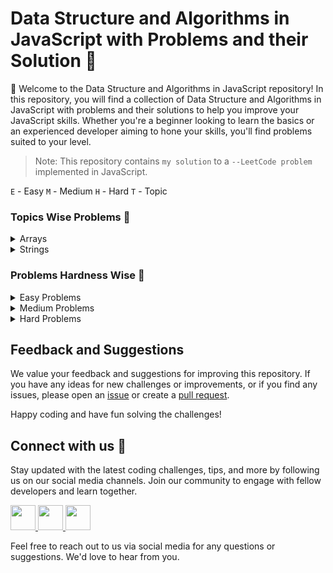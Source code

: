 # Data Structure and Algorithms in JavaScript with Problems and their Solution :thinking:

👋 Welcome to the Data Structure and Algorithms in JavaScript repository! In this repository, you will find a collection of Data Structure and Algorithms in JavaScript with problems and their solutions to help you improve your JavaScript skills. Whether you're a beginner looking to learn the basics or an experienced developer aiming to hone your skills, you'll find problems suited to your level.

> Note: This repository contains `my solution` to a `--LeetCode problem` implemented in JavaScript.

`E` - Easy `M` - Medium `H` - Hard `T` - Topic

### Topics Wise Problems :rocket:

<details>

<summary>Arrays</summary>

`T`[Arrays](https://github.com/abhishekkushwahaa/LeetCode-Problems/blob/main/TopicWise/Arrays/array.js)

1. `E`[Two Sum](https://github.com/abhishekkushwahaa/LeetCode-Problems/blob/main/TopicWise/Arrays/TwoSum.js)
2. `E`[Remove Duplicates](https://github.com/abhishekkushwahaa/LeetCode-Problems/blob/main/TopicWise/Arrays/removeDuplicates.js)
3. `E`[Remove Element](https://github.com/abhishekkushwahaa/LeetCode-Problems/blob/main/TopicWise/Arrays/removeElement.js)

</details>

<details>

<summary>Strings</summary>

`T`[Strings](https://github.com/abhishekkushwahaa/LeetCode-Problems/blob/main/TopicWise/Arrays/strings.js)

1. `E`[Reverse String](https://github.com/abhishekkushwahaa/LeetCode-Problems/blob/main/TopicWise/Strings/Reverse.js)
2. `E`[Valid Anagram](https://github.com/abhishekkushwahaa/LeetCode-Problems/blob/main/TopicWise/Strings/validAnagram.js)

</details>

### Problems Hardness Wise :star2:

<details>

<summary>Easy Problems</summary>

1. `E`[Two Sum](https://github.com/abhishekkushwahaa/LeetCode-Problems/blob/main/Easy/TwoSum.js)
2. `E`[Roman To Integer](https://github.com/abhishekkushwahaa/LeetCode-Problems/blob/main/Easy/RomanToNum.js)
3. `E`[Longest Common Prefix](https://github.com/abhishekkushwahaa/LeetCode-Problems/blob/main/Easy/CommonPrefix.js)
4. `E`[Valid Parentheses](https://github.com/abhishekkushwahaa/LeetCode-Problems/blob/main/Easy/ValidPare.js)

</details>

<details>

<summary>Medium Problems</summary>

1. `M`[AddTwoNum](https://github.com/abhishekkushwahaa/LeetCode-Problems/blob/main/Medium/AddTwoNum.js)
2. `M`[Longest Substring Without Repeating Characters](https://github.com/abhishekkushwahaa/LeetCode-Problems/blob/main/Medium/SubstringRep.js)
3. `M`[Longest Palindromic Substring](https://github.com/abhishekkushwahaa/LeetCode-Problems/blob/main/Medium/LongSubstring.js)

</details>

<details>

<summary>Hard Problems</summary>

1. `H`[Median of Two Sorted Array](https://github.com/abhishekkushwahaa/LeetCode-Problems/blob/main/Hard/MedianTwoArr.js)

</details>

## Feedback and Suggestions

We value your feedback and suggestions for improving this repository. If you have any ideas for new challenges or improvements, or if you find any issues, please open an [issue](https://github.com/abhishekkushwahaa/LeetCode-Problems/issues) or create a [pull request](https://github.com/abhishekkushwahaa/LeetCode-Problems/pulls).

Happy coding and have fun solving the challenges!

## Connect with us :gift_heart:

Stay updated with the latest coding challenges, tips, and more by following us on our social media channels. Join our community to engage with fellow developers and learn together.

<div>
  <a href="https://www.linkedin.com/in/abhishekkushwahaa/">
    <img src="https://upload.wikimedia.org/wikipedia/commons/thumb/c/ca/LinkedIn_logo_initials.png/640px-LinkedIn_logo_initials.png" width="40" height="40">
  </a>
  <a href="https://www.instagram.com/abhishekkushwaha.me/">
    <img src="https://www.freepnglogos.com/uploads/logo-ig-png/logo-ig-instagram-new-logo-vector-download-13.png" width="40" height="40">
  </a>
  <a href="https://twitter.com/AbhishekKushwaa">
    <img src="https://upload.wikimedia.org/wikipedia/commons/5/57/X_logo_2023_%28white%29.png" width="40" height="40">
  </a>
</div>

Feel free to reach out to us via social media for any questions or suggestions. We'd love to hear from you.
